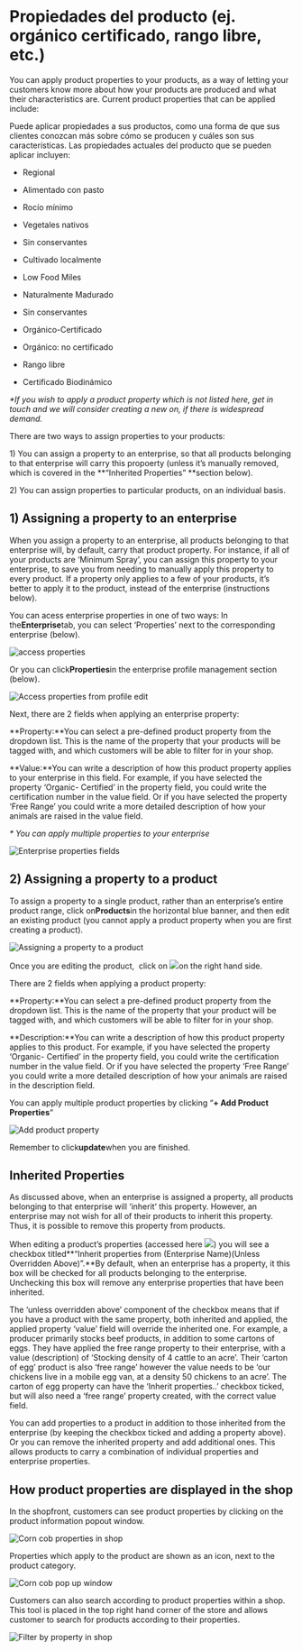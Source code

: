 # Propiedades del producto \(ej. orgánico certificado, rango libre, etc.\)
  
You can apply product properties to your products, as a way of letting your customers know more about how your products are produced and what their characteristics are. Current product properties that can be applied include:

Puede aplicar propiedades a sus productos, como una forma de que sus clientes conozcan más sobre cómo se producen y cuáles son sus características. Las propiedades actuales del producto que se pueden aplicar incluyen:

* Regional
* Alimentado con pasto
* Rocío mínimo
* Vegetales nativos
* Sin conservantes
* Cultivado localmente
* Low Food Miles

* Naturalmente Madurado
* Sin conservantes
* Orgánico-Certificado
* Orgánico: no certificado
* Rango libre
* Certificado Biodinámico

_\*If you wish to apply a product property which is not listed here, get in touch and we will consider creating a new on, if there is widespread demand._

There are two ways to assign properties to your products:

1\) You can assign a property to an enterprise, so that all products belonging to that enterprise will carry this propoerty \(unless it’s manually removed, which is covered in the **“Inherited Properties” **section below\).

2\) You can assign properties to particular products, on an individual basis.

## 1\) Assigning a property to an enterprise

When you assign a property to an enterprise, all products belonging to that enterprise will, by default, carry that product property. For instance, if all of your products are ‘Minimum Spray’, you can assign this property to your enterprise, to save you from needing to manually apply this property to every product. If a property only applies to a few of your products, it’s better to apply it to the product, instead of the enterprise \(instructions below\).

You can acess enterprise properties in one of two ways: In the**Enterprise**tab, you can select ‘Properties’ next to the corresponding enterprise \(below\).

![](https://openfoodnetwork.org/wp-content/uploads/2015/05/Access-properties.png "access properties")

Or you can click**Properties**in the enterprise profile management section \(below\).

![](https://openfoodnetwork.org/wp-content/uploads/2015/05/access-properties-2.png "Access properties from profile edit")

Next, there are 2 fields when applying an enterprise property:

**Property:**You can select a pre-defined product property from the dropdown list. This is the name of the property that your products will be tagged with, and which customers will be able to filter for in your shop.

**Value:**You can write a description of how this product property applies to your enterprise in this field. For example, if you have selected the property ‘Organic- Certified’ in the property field, you could write the certification number in the value field. Or if you have selected the property ‘Free Range’ you could write a more detailed description of how your animals are raised in the value field.

_\* You can apply multiple properties to your enterprise_

![](https://openfoodnetwork.org/wp-content/uploads/2015/05/ent-properties.png "Enterprise properties fields")

## 2\) Assigning a property to a product

To assign a property to a single product, rather than an enterprise’s entire product range, click on**Products**in the horizontal blue banner, and then edit an existing product \(you cannot apply a product property when you are first creating a product\).

![](https://openfoodnetwork.org/wp-content/uploads/2015/05/Property-to-product.png "Assigning a property to a product")

Once you are editing the product,  click on ![](http://openfoodfoundation.org/sites/default/files/Product%20properties%20click.png)on the right hand side.

There are 2 fields when applying a product property:

**Property:**You can select a pre-defined product property from the dropdown list. This is the name of the property that your product will be tagged with, and which customers will be able to filter for in your shop.

**Description:**You can write a description of how this product property applies to this product. For example, if you have selected the property ‘Organic- Certified’ in the property field, you could write the certification number in the value field. Or if you have selected the property ‘Free Range’ you could write a more detailed description of how your animals are raised in the description field.

You can apply multiple product properties by clicking “**+ Add Product Properties**“

![](https://openfoodnetwork.org/wp-content/uploads/2015/05/add-product-property.png "Add product property")

Remember to click**update**when you are finished.

## Inherited Properties

As discussed above, when an enterprise is assigned a property, all products belonging to that enterprise will ‘inherit’ this property. However, an enterprise may not wish for all of their products to inherit this property. Thus, it is possible to remove this property from products.

When editing a product’s properties \(accessed here ![](http://openfoodfoundation.org/sites/default/files/Product%20properties%20click_1.png)\) you will see a checkbox titled**“Inherit properties from \(Enterprise Name\)\(Unless Overridden Above\)”.**By default, when an enterprise has a property, it this box will be checked for all products belonging to the enterprise. Unchecking this box will remove any enterprise properties that have been inherited.

The ‘unless overridden above’ component of the checkbox means that if you have a product with the same property, both inherited and applied, the applied property ‘value’ field will override the inherited one. For example, a producer primarily stocks beef products, in addition to some cartons of eggs. They have applied the free range property to their enterprise, with a value \(description\) of ‘Stocking density of 4 cattle to an acre’. Their ‘carton of egg’ product is also ‘free range’ however the value needs to be ‘our chickens live in a mobile egg van, at a density 50 chickens to an acre’. The carton of egg property can have the ‘Inherit properties..’ checkbox ticked, but will also need a ‘free range’ property created, with the correct value field.

You can add properties to a product in addition to those inherited from the enterprise \(by keeping the checkbox ticked and adding a property above\). Or you can remove the inherited property and add additional ones. This allows products to carry a combination of individual properties and enterprise properties.

## How product properties are displayed in the shop

In the shopfront, customers can see product properties by clicking on the product information popout window.

![](https://openfoodnetwork.org/wp-content/uploads/2015/05/corn-cob-properties.png "Corn cob properties in shop")

Properties which apply to the product are shown as an icon, next to the product category.

![](https://openfoodnetwork.org/wp-content/uploads/2015/05/Corn-cob-pop-out-window.png "Corn cob pop up window")

Customers can also search according to product properties within a shop. This tool is placed in the top right hand corner of the store and allows customer to search for products according to their properties.

![](https://openfoodnetwork.org/wp-content/uploads/2015/05/filter-by-property.png "Filter by property in shop")



